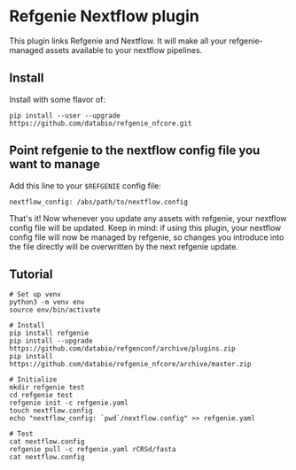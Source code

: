 # Refgenie Nextflow plugin

This plugin links Refgenie and Nextflow. It will make all your refgenie-managed assets available to your nextflow pipelines. 

## Install

Install with some flavor of:

```
pip install --user --upgrade https://github.com/databio/refgenie_nfcore.git
```

## Point refgenie to the nextflow config file you want to manage

Add this line to your `$REFGENIE` config file:

```
nextflow_config: /abs/path/to/nextflow.config
```


That's it! Now whenever you update any assets with refgenie, your nextflow config file will be updated. Keep in mind: if using this plugin, your nextflow config file will now be managed by refgenie, so changes you introduce into the file directly will be overwritten by the next refgenie update.

## Tutorial

```
# Set up venv
python3 -m venv env
source env/bin/activate

# Install
pip install refgenie
pip install --upgrade https://github.com/databio/refgenconf/archive/plugins.zip
pip install https://github.com/databio/refgenie_nfcore/archive/master.zip

# Initialize
mkdir refgenie test
cd refgenie test
refgenie init -c refgenie.yaml
touch nextflow.config
echo "nextflow_config: `pwd`/nextflow.config" >> refgenie.yaml

# Test
cat nextflow.config
refgenie pull -c refgenie.yaml rCRSd/fasta
cat nextflow.config
```